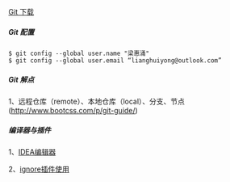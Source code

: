 [Git 下载](https://git-scm.com/downloads)

##### Git 配置
```shell
$ git config --global user.name "梁惠涌"
$ git config --global user.email “lianghuiyong@outlook.com”
```
##### Git 解点
1、远程仓库（remote）、本地仓库（local）、分支、节点(http://www.bootcss.com/p/git-guide/)

##### 编译器与插件

1、[IDEA编辑器](https://www.jetbrains.com/idea/)

2、[ignore插件使用](http://blog.csdn.net/qq_34590097/article/details/56284935)


